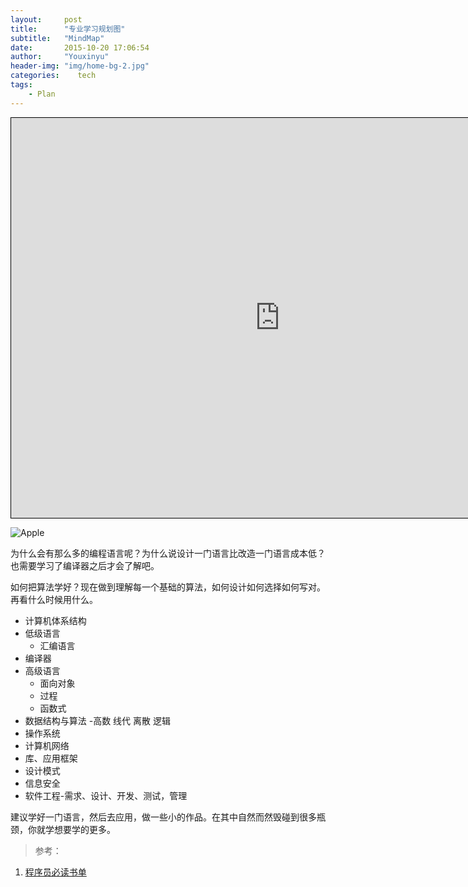 ```yaml
---
layout:     post
title:      "专业学习规划图"
subtitle:   "MindMap"
date:       2015-10-20 17:06:54
author:     "Youxinyu"
header-img: "img/home-bg-2.jpg"
categories:    tech
tags:
    - Plan
---
```

<iframe id="embed_dom" name="embed_dom" frameborder="0" style="border:1px solid #000;display:block;width:860px; height:640px;" src="https://www.processon.com/embed/56c2f2f6e4b0e5041c2c5b1b"></iframe>

<!--iframe id="embed_dom" name="embed_dom" frameborder="0" style="border:1px solid #000;display:block;width:730px; height:520px;" src="https://www.processon.com/embed/56147dcbe4b0947fc05c3645"></iframe-->
![Apple](http://7xle3b.com1.z0.glb.clouddn.com/yxyApple.png)


为什么会有那么多的编程语言呢？为什么说设计一门语言比改造一门语言成本低？
也需要学习了编译器之后才会了解吧。

如何把算法学好？现在做到理解每一个基础的算法，如何设计如何选择如何写对。再看什么时候用什么。


- 计算机体系结构
- 低级语言
	- 汇编语言
- 编译器
- 高级语言
	- 面向对象
   - 过程
   - 函数式
- 数据结构与算法 -高数 线代 离散 逻辑
- 操作系统
- 计算机网络
- 库、应用框架
- 设计模式
- 信息安全
- 软件工程-需求、设计、开发、测试，管理
    
    

建议学好一门语言，然后去应用，做一些小的作品。在其中自然而然毁碰到很多瓶颈，你就学想要学的更多。


>参考：
1. [程序员必读书单](http://lucida.me/blog/developer-reading-list/) 

